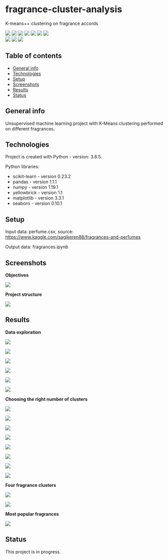 # fragrance-cluster-analysis
K-means++ clustering on fragrance accords

<img src="https://img.shields.io/badge/python-3.8.5 -brightgreen"> <img src='https://img.shields.io/badge/scikitlearn-0.23.2-blue'> <img src='https://img.shields.io/badge/pandas-1.1.1-blue'> <img src='https://img.shields.io/badge/numpy-1.19.1-blue'> <img src="https://img.shields.io/badge/yellowbrick-1.1 -blue"> <img src="https://img.shields.io/badge/matplotlib-3.3.1 -blue"> <img src="https://img.shields.io/badge/seaborn-0.10.1 -blue"> <br>
<img src="https://img.shields.io/badge/unsupervised-machine--learning-ff69b4"> <img src="https://img.shields.io/badge/cluster-analysis-ff69b4"> <img src="https://img.shields.io/badge/exploratory-data%20analysis-ff69b4">


## Table of contents
* [General info](#general-info)
* [Technologies](#technologies)
* [Setup](#setup)
* [Screenshots](#screenshots)
* [Results](#results)
* [Status](#status)

## General info
Unsupervised machine learning project with K-Means clustering performed on different fragrances.

## Technologies
Project is created with Python - version: 3.8.5.

Python libraries:
* scikit-learn - version 0.23.2
* pandas - version 1.1.1
* numpy - version 1.19.1
* yellowbrick - version 1.1
* matplotlib - version 3.3.1
* seaborn - version 0.10.1
  
## Setup

Input data: perfume.csv, source: https://www.kaggle.com/sagikeren88/fragrances-and-perfumes

Output data: fragrances.ipynb

## Screenshots

**Objectives**

![](./screenshots/objective.png)

**Project structure**

![](./screenshots/content.png)

## Results

**Data exploration**

![](./screenshots/columns.png)

![](./screenshots/df.png)

![](./screenshots/rating.png)

![](./screenshots/accord.png)

![](./screenshots/splitaccords.png)

![](./screenshots/fragrancefamily.png)

**Choosing the right number of clusters**

![](./screenshots/elbow.png)

![](./screenshots/elbowviz.png)

![](./screenshots/silhouette.png)

![](./screenshots/silhouette4.png)

![](./screenshots/silhouette6.png)

![](./screenshots/silhouette10.png)

![](./screenshots/silhouette14.png)

![](./screenshots/silhouette19.png)

**Four fragrance clusters**

![](./screenshots/4clusters.png)

![](./screenshots/4clustersindata.png)

**Most popular fragrances**

![](./screenshots/mostpopular.png)

## Status
This project is in progress.
